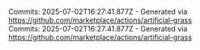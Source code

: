 Commits: 2025-07-02T16:27:41.877Z - Generated via https://github.com/marketplace/actions/artificial-grass
<br>
Commits: 2025-07-02T16:27:41.877Z - Generated via https://github.com/marketplace/actions/artificial-grass
<br>
